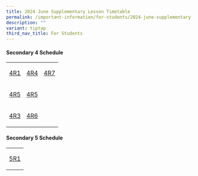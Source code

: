 ```yaml
---
title: 2024 June Supplementary Lesson Timetable
permalink: /important-information/for-students/2024-june-supplementary-lesson-timetable/
description: ""
variant: tiptap
third_nav_title: For Students
---
```

<h4>Secondary 4 Schedule</h4>
<p></p>
<table style="minWidth: 75px">
<colgroup>
<col>
<col>
<col>
</colgroup>
<tbody>
<tr>
<td rowspan="1" colspan="1">
<p><a href="https://drive.google.com/file/d/1aOMmYx_JRhDyAZDhkWVmQ1dKvpMwuHFH/view?usp=drive_link" rel="noopener noreferrer nofollow" target="_blank">4R1</a>
</p>
</td>
<td rowspan="1" colspan="1">
<p><a href="https://drive.google.com/file/d/1QOnlWoBqHMKeYZu2plylIsdmiTV49Nye/view?usp=drive_link" rel="noopener noreferrer nofollow" target="_blank">4R4</a>
</p>
</td>
<td rowspan="1" colspan="1">
<p><a href="https://drive.google.com/file/d/19QjQAdeKSWdn5hwxfmFgxm7eXuujCMjj/view?usp=drive_link" rel="noopener noreferrer nofollow" target="_blank">4R7</a>
</p>
</td>
</tr>
<tr>
<td rowspan="1" colspan="1">
<p><a href="https://drive.google.com/file/d/1KwGRWJKuINeJrTamD7w1kV9HqOUlZ_N1/view?usp=drive_link" rel="noopener noreferrer nofollow" target="_blank">4R5</a>
</p>
</td>
<td rowspan="1" colspan="1">
<p><a href="https://drive.google.com/file/d/1KwGRWJKuINeJrTamD7w1kV9HqOUlZ_N1/view?usp=drive_link" rel="noopener noreferrer nofollow" target="_blank">4R5</a>
</p>
</td>
<td rowspan="1" colspan="1">
<p></p>
</td>
</tr>
<tr>
<td rowspan="1" colspan="1">
<p><a href="https://drive.google.com/file/d/19piCP7SSqcnEwLwyC00XUpDdSTemBygs/view?usp=drive_link" rel="noopener noreferrer nofollow" target="_blank">4R3</a>
</p>
</td>
<td rowspan="1" colspan="1">
<p><a href="https://drive.google.com/file/d/1oJ_6XYSdOsIlNvXjvY5MIkeI7bDlhdR9/view?usp=drive_link" rel="noopener noreferrer nofollow" target="_blank">4R6</a>
</p>
</td>
<td rowspan="1" colspan="1">
<p></p>
</td>
</tr>
</tbody>
</table>
<h4>Secondary 5 Schedule</h4>
<table style="minWidth: 25px">
<colgroup>
<col>
</colgroup>
<tbody>
<tr>
<td rowspan="1" colspan="1">
<p><a href="https://drive.google.com/file/d/1trtltodsMXyOB8AMYAlXC46XBdqz6RkN/view?usp=drive_link" rel="noopener noreferrer nofollow" target="_blank">5R1</a>
</p>
</td>
</tr>
</tbody>
</table>
<p></p>